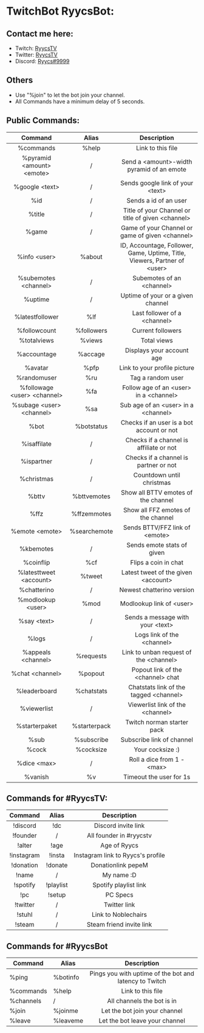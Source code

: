 # TwitchBot RyycsBot:

## Contact me here:
* Twitch: [RyycsTV](https://www.twitch.tv/ryycstv)
* Twitter: [RyycsTV](https://twitter.com/ryycstv)
* Discord: [Ryycs#9999](https://discord.com/users/444940928797638676)

## Others
* Use "%join" to let the bot join your channel.
* All Commands have a minimum delay of 5 seconds.


## Public Commands:

| Command  | Alias  | Description  |
|:-----------:|:-----------:|:------------:|
|%commands | %help|Link to this file |
|%pyramid \<amount> \<emote> |/  |Send a \<amount>-width pyramid of an emote|
|%google \<text> |/|Sends google link of your \<text>|
|%id     |/     |Sends a id of an user|
|%title | /| Title of your Channel or title of given \<channel>|
|%game |/|Game of your Channel or game of given \<channel>|
|%info \<user>|%about|ID, Accountage, Follower, Game, Uptime, Title, Viewers, Partner of \<user>|
|%subemotes \<channel>|/|Subemotes of an \<channel>|
|%uptime | /| Uptime of your or a given channel|
|%latestfollower|%lf| Last follower of a \<channel>|
|%followcount|%followers|Current followers|
|%totalviews| %views| Total views|
|%accountage| %accage | Displays your account age|
|%avatar |%pfp|Link to your profile picture|
|%randomuser|%ru| Tag a random user|
|%followage \<user> \<channel>| %fa|Follow age of an \<user> in a \<channel>|
|%subage \<user> \<channel>| %sa| Sub age of an \<user> in a \<channel>|
|%bot | %botstatus| Checks if an user is a bot account or not|
|%isaffilate|/|Checks if a channel is affiliate or not|
|%ispartner|/|Checks if a channel is partner or not|
|%christmas|/|Countdown until christmas|
|%bttv |%bttvemotes| Show all BTTV emotes of the channel |
|%ffz | %ffzemmotes| Show all FFZ emotes of the channel|
|%emote \<emote>|%searchemote|Sends BTTV/FFZ link of \<emote>|
|%kbemotes <channel> | / | Sends emote stats of given <channel>|
|%coinflip | %cf| Flips a coin in chat |
|%latesttweet \<account>|%tweet| Latest tweet of the given \<account>|
|%chatterino|/|Newest chatterino version|
|%modlookup \<user>|%mod|Modlookup link of \<user>| 
|%say \<text>|/|Sends a message with your \<text>|
|%logs|/| Logs link of the \<channel>|
|%appeals \<channel>|%requests|Link to unban request of the \<channel>|
|%chat \<channel>|%popout|Popout link of the \<channel> chat|
|%leaderboard|%chatstats| Chatstats link of the tagged \<channel>|
|%viewerlist|/| Viewerlist link of the \<channel>|
|%starterpaket|%starterpack|Twitch norman starter pack|
|%sub|%subscribe|Subscribe link of channel|
|%cock|%cocksize| Your cocksize :)|
|%dice \<max>|/|Roll a dice from 1 - \<max>| 
|%vanish|%v| Timeout the user for 1s|



## Commands for #RyycsTV:

| Command  | Alias  | Description  |
|:-----------:|:-----------:|:------------:|
|!discord|!dc|Discord invite link|
|!founder|/| All founder in #ryycstv|
|!alter|!age| Age of Ryycs|
|!instagram|!insta|Instagram link to Ryycs's profile|
|!donation|!donate|Donationlink pepeM|
|!name|/|My name :D |
|!spotify|!playlist| Spotify playlist link|
|!pc|!setup|PC Specs|
|!twitter|/|Twitter link|
|!stuhl|/|Link to Noblechairs|
|!steam|/|Steam friend invite link|

## Commands for #RyycsBot

| Command |Alias| Description |
|----------|-----|:-----------:|
|%ping |%botinfo|Pings you with uptime of the bot and latency to Twitch|
|%commands  |%help  |Link to this file|
|%channels|/|All channels the bot is in|
|%join |%joinme| Let the bot join your channel|
|%leave|%leaveme| Let the bot leave your channel|

